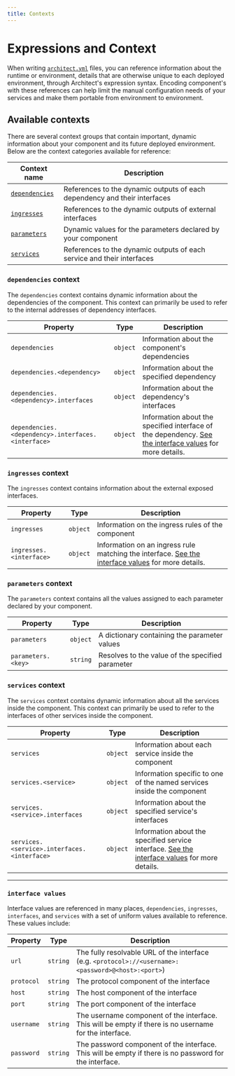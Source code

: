 ```yaml
---
title: Contexts
---
```


# Expressions and Context

When writing [`architect.yml`](/docs/configuration/architect-yml) files, you can reference information about the runtime or environment, details that are otherwise unique to each deployed environment, through Architect's expression syntax. Encoding component's with these references can help limit the manual configuration needs of your services and make them portable from environment to environment.

## Available contexts

There are several context groups that contain important, dynamic information about your component and its future deployed environment. Below are the context categories available for reference:

| Context name                            | Description                                                                    |
| --------------------------------------- | ------------------------------------------------------------------------------ |
| [`dependencies`](#dependencies-context) | References to the dynamic outputs of each dependency and their interfaces      |
| [`ingresses`](#ingresses-context)       | References to the dynamic outputs of external interfaces                       |
| [`parameters`](#parameters-context)     | Dynamic values for the parameters declared by your component                   |
| [`services`](#services-context)         | References to the dynamic outputs of each service and their interfaces         |

### `dependencies` context

The `dependencies` context contains dynamic information about the dependencies of the component. This context can primarily be used to refer to the internal addresses of dependency interfaces.

| Property                                            | Type       | Description    |
| --------------------------------------------------- | ---------- | -------------- |
| `dependencies`                                      | `object`   | Information about the component's dependencies  |
| `dependencies.<dependency>`                         | `object`   | Information about the specified dependency      |
| `dependencies.<dependency>.interfaces`              | `object`   | Information about the dependency's interfaces   |
| `dependencies.<dependency>.interfaces.<interface>`  | `object`   | Information about the specified interface of the dependency. [See the interface values](#interface-values) for more details. |

### `ingresses` context

The `ingresses` context contains information about the external exposed interfaces.

| Property                                        | Type          | Description   |
| ----------------------------------------------- | ------------- | ------------- |
| `ingresses`                                     | `object`      | Information on the ingress rules of the component |
| `ingresses.<interface>`                         | `object`      | Information on an ingress rule matching the interface. [See the interface values](#interface-values) for more details. |

### `parameters` context

The `parameters` context contains all the values assigned to each parameter declared by your component.

| Property             | Type        | Description                                                    |
| -------------------- | ----------- | -------------------------------------------------------------- |
| `parameters`         | `object`    | A dictionary containing the parameter values                   |
| `parameters.<key>`   | `string`    | Resolves to the value of the specified parameter               |

### `services` context

The `services` context contains dynamic information about all the services inside the component. This context can primarily be used to refer to the interfaces of other services inside the component.

| Property                                    | Type        | Description |
| ------------------------------------------- | ----------- | ----------- |
| `services`                                  | `object`    | Information about each service inside the component |
| `services.<service>`                        | `object`    | Information specific to one of the named services inside the component |
| `services.<service>.interfaces`             | `object`    | Information about the specified service's interfaces |
| `services.<service>.interfaces.<interface>` | `object`    | Information about the specified service interface. [See the interface values](#interface-values) for more details. |

---

### `interface values`

Interface values are referenced in many places, `dependencies`, `ingresses`, `interfaces`, and `services` with a set of uniform values available to reference. These values include:

| Property     | Type      | Description                                                                                            |
| ------------ | --------- | ------------------------------------------------------------------------------------------------------ |
| `url`        | `string`  | The fully resolvable URL of the interface (e.g. `<protocol>://<username>:<password>@<host>:<port>`)    |
| `protocol`   | `string`  | The protocol component of the interface                                                                |
| `host`       | `string`  | The host component of the interface                                                                    |
| `port`       | `string`  | The port component of the interface                                                                    |
| `username`   | `string`  | The username component of the interface. This will be empty if there is no username for the interface. |
| `password`   | `string`  | The password component of the interface. This will be empty if there is no password for the interface. |

